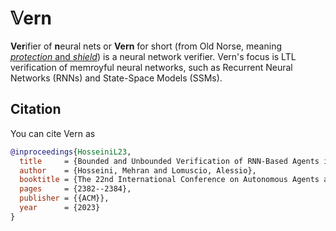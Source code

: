 # $\mathbb{V}\mathrm{ern}$
**Ver**ifier of **n**eural nets or **Vern** for short (from Old Norse, meaning [*protection* and *shield*](https://en.wiktionary.org/wiki/vern)) is a neural network verifier. Vern's focus is LTL verification of memroyful neural networks, such as Recurrent Neural Networks (RNNs) and State-Space Models (SSMs).

## Citation
You can cite Vern as
```bibtex
@inproceedings{HosseiniL23,
  title     = {Bounded and Unbounded Verification of RNN-Based Agents in Non-deterministic Environments},
  author    = {Hosseini, Mehran and Lomuscio, Alessio},
  booktitle = {The 22nd International Conference on Autonomous Agents and Multiagent Systems, {AAMAS}},
  pages     = {2382--2384},
  publisher = {{ACM}},
  year      = {2023}
}
```
